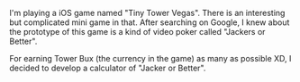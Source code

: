 I'm playing a iOS game named "Tiny Tower Vegas". There is an interesting but complicated mini game in that. After searching on Google, I knew about the prototype of this game is a kind of video poker called "Jackers or Better".

For earning Tower Bux (the currency in the game) as many as possible XD, I decided to develop a calculator of "Jacker or Better".
